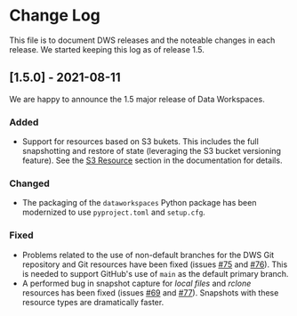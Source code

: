 # Change Log
This file is to document DWS releases and the noteable changes in each release.
We started keeping this log as of release 1.5.


## [1.5.0] - 2021-08-11
  
We are happy to announce the 1.5 major release of Data Workspaces.
 
### Added
 
- Support for resources based on S3 bukets. This includes the full snapshotting and
  restore of state (leveraging the S3 bucket versioning feature). 
  See the [S3 Resource](https://data-workspaces-core.readthedocs.io/en/latest/resources.html#s3-resources)
  section in the documentation for details.

### Changed
  
- The packaging of the `dataworkspaces` Python package has been
  modernized to use `pyproject.toml` and `setup.cfg`.
 
### Fixed
 
- Problems related to the use of non-default branches for the DWS Git repository and Git resources have been
  fixed (issues [#75](https://github.com/data-workspaces/data-workspaces-core/issues/75) and
  [#76](https://github.com/data-workspaces/data-workspaces-core/issues/76)). This is needed to support
  GitHub's use of `main` as the default primary branch.
- A performed bug in snapshot capture for *local files* and *rclone* resources has been fixed
  (issues [#69](https://github.com/data-workspaces/data-workspaces-core/issues/69) and
  [#77](https://github.com/data-workspaces/data-workspaces-core/issues/77)).
  Snapshots with these resource types are dramatically faster.


